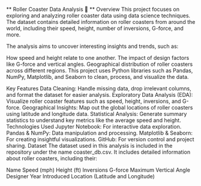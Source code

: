 ** Roller Coaster Data Analysis 🎢 **
Overview
This project focuses on exploring and analyzing roller coaster data using data science techniques. The dataset contains detailed information on roller coasters from around the world, including their speed, height, number of inversions, G-force, and more.

The analysis aims to uncover interesting insights and trends, such as:

How speed and height relate to one another.
The impact of design factors like G-force and vertical angles.
Geographical distribution of roller coasters across different regions.
This project uses Python libraries such as Pandas, NumPy, Matplotlib, and Seaborn to clean, process, and visualize the data.

Key Features
Data Cleaning: Handle missing data, drop irrelevant columns, and format the dataset for easier analysis.
Exploratory Data Analysis (EDA): Visualize roller coaster features such as speed, height, inversions, and G-force.
Geographical Insights: Map out the global locations of roller coasters using latitude and longitude data.
Statistical Analysis: Generate summary statistics to understand key metrics like the average speed and height.
Technologies Used
Jupyter Notebook: For interactive data exploration.
Pandas & NumPy: Data manipulation and processing.
Matplotlib & Seaborn: For creating insightful visualizations.
GitHub: For version control and project sharing.
Dataset
The dataset used in this analysis is included in the repository under the name coaster_db.csv. It includes detailed information about roller coasters, including their:

Name
Speed (mph)
Height (ft)
Inversions
G-force
Maximum Vertical Angle
Designer
Year Introduced
Location (Latitude and Longitude)
